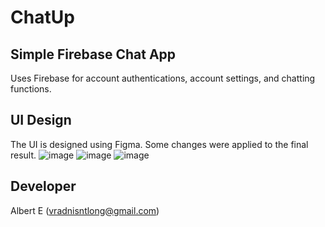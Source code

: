# ChatUp
## Simple Firebase Chat App
Uses Firebase for account authentications, account settings, and chatting functions.

## UI Design
The UI is designed using Figma.
Some changes were applied to the final result.
![image](https://user-images.githubusercontent.com/85069947/175195926-1dde2022-b91b-4f19-89ff-fa2ba5d15271.png)
![image](https://user-images.githubusercontent.com/85069947/175195948-93c56ee2-eee6-4111-a13c-c887130b32ae.png)
![image](https://user-images.githubusercontent.com/85069947/175195966-21535283-9325-4884-9f71-633fb43a4040.png)

## Developer
Albert E (vradnisntlong@gmail.com)
